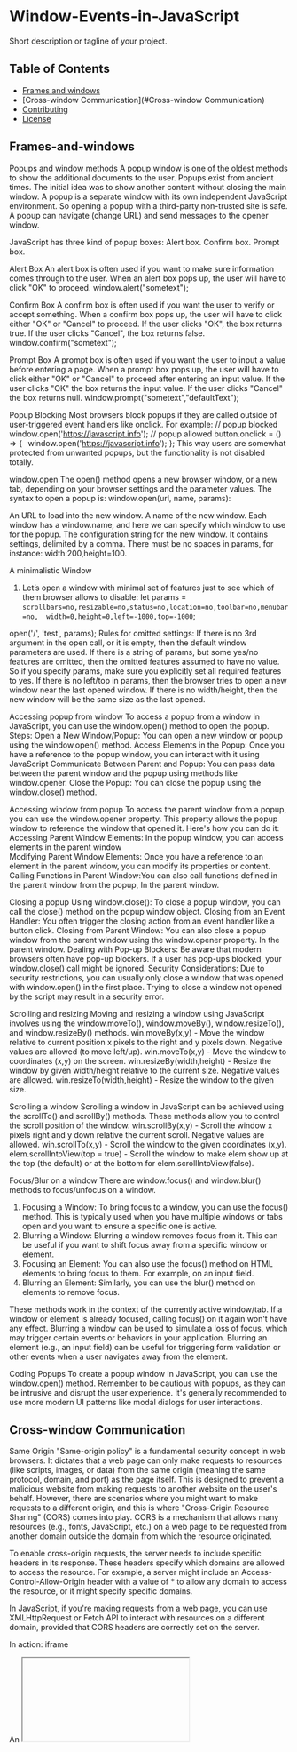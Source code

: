 # Window-Events-in-JavaScript

Short description or tagline of your project.

## Table of Contents

- [Frames and windows](#Frames-and-windows)
- [Cross-window Communication](#Cross-window Communication)
- [Contributing](#contributing)
- [License](#license)


## Frames-and-windows

Popups and window methods 
A popup window is one of the oldest methods to show the additional documents to the user. 
Popups exist from ancient times. The initial idea was to show another content without closing the main window. 
A popup is a separate window with its own independent JavaScript environment. So opening a popup with a third-party non-trusted site is safe. 
A popup can navigate (change URL) and send messages to the opener window. 

JavaScript has three kind of popup boxes: 
Alert box. 
Confirm box. 
Prompt box. 

Alert Box 
An alert box is often used if you want to make sure information comes through to the user. 
When an alert box pops up, the user will have to click "OK" to proceed. 
window.alert("sometext"); 

Confirm Box 
A confirm box is often used if you want the user to verify or accept something. 
When a confirm box pops up, the user will have to click either "OK" or "Cancel" to proceed. 
If the user clicks "OK", the box returns true. If the user clicks "Cancel", the box returns false. 
window.confirm("sometext"); 

Prompt Box 
A prompt box is often used if you want the user to input a value before entering a page. 
When a prompt box pops up, the user will have to click either "OK" or "Cancel" to proceed after entering an input value. 
If the user clicks "OK" the box returns the input value. If the user clicks "Cancel" the box returns null. 
window.prompt("sometext","defaultText"); 

Popup Blocking 
Most browsers block popups if they are called outside of user-triggered event handlers like onclick. 
For example: 
// popup blocked 
window.open('https://javascript.info'); 
// popup allowed 
button.onclick = () => { 
  window.open('https://javascript.info'); 
}; 
This way users are somewhat protected from unwanted popups, but the functionality is not disabled totally. 

window.open 
The open() method opens a new browser window, or a new tab, depending on your browser settings and the parameter values. 
The syntax to open a popup is: window.open(url, name, params): 

An URL to load into the new window. 
A name of the new window. Each window has a window.name, and here we can specify which window to use for the popup. 
The configuration string for the new window. It contains settings, delimited by a comma. There must be no spaces in params, for instance: width:200,height=100. 

A minimalistic Window 
1. Let’s open a window with minimal set of features just to see which of them browser allows to disable: 
let params = `scrollbars=no,resizable=no,status=no,location=no,toolbar=no,menubar=no, 
width=0,height=0,left=-1000,top=-1000`; 

open('/', 'test', params); 
Rules for omitted settings: 
If there is no 3rd argument in the open call, or it is empty, then the default window parameters are used. 
If there is a string of params, but some yes/no features are omitted, then the omitted features assumed to have no value. So if you specify params, make sure you explicitly set all required features to yes. 
If there is no left/top in params, then the browser tries to open a new window near the last opened window. 
If there is no width/height, then the new window will be the same size as the last opened. 

Accessing popup from window 
To access a popup from a window in JavaScript, you can use the window.open() method to open the popup. 
Steps: 
Open a New Window/Popup: You can open a new window or popup using the window.open() method. 
Access Elements in the Popup: Once you have a reference to the popup window, you can interact with it using JavaScript 
Communicate Between Parent and Popup: You can pass data between the parent window and the popup using methods like window.opener. 
Close the Popup: You can close the popup using the window.close() method. 

Accessing window from popup 
To access the parent window from a popup, you can use the window.opener property. This property allows the popup window to reference the window that opened it. Here's how you can do it: 
Accessing Parent Window Elements: In the popup window, you can access elements in the parent window  
Modifying Parent Window Elements: Once you have a reference to an element in the parent window, you can modify its properties or content. 
Calling Functions in Parent Window:You can also call functions defined in the parent window from the popup, In the parent window. 

Closing a popup 
Using window.close(): To close a popup window, you can call the close() method on the popup window object. 
Closing from an Event Handler: You often trigger the closing action from an event handler like a button click. 
Closing from Parent Window: You can also close a popup window from the parent window using the window.opener property. In the parent window. 
Dealing with Pop-up Blockers: Be aware that modern browsers often have pop-up blockers. If a user has pop-ups blocked, your window.close() call might be ignored. 
Security Considerations: Due to security restrictions, you can usually only close a window that was opened with window.open() in the first place. Trying to close a window not opened by the script may result in a security error. 

Scrolling and resizing 
Moving and resizing a window using JavaScript involves using the window.moveTo(), window.moveBy(), window.resizeTo(), and window.resizeBy() methods. 
win.moveBy(x,y) - Move the window relative to current position x pixels to the right and y pixels down. Negative values are allowed (to move left/up). 
win.moveTo(x,y) - Move the window to coordinates (x,y) on the screen. 
win.resizeBy(width,height) - Resize the window by given width/height relative to the current size. Negative values are allowed. 
win.resizeTo(width,height) - Resize the window to the given size. 

Scrolling a window 
Scrolling a window in JavaScript can be achieved using the scrollTo() and scrollBy() methods. These methods allow you to control the scroll position of the window. 
win.scrollBy(x,y) - Scroll the window x pixels right and y down relative the current scroll. Negative values are allowed. 
win.scrollTo(x,y) - Scroll the window to the given coordinates (x,y). 
elem.scrollIntoView(top = true) - Scroll the window to make elem show up at the top (the default) or at the bottom for elem.scrollIntoView(false). 

Focus/Blur on a window 
There are window.focus() and window.blur() methods to focus/unfocus on a window. 
1. Focusing a Window: 
To bring focus to a window, you can use the focus() method. This is typically used when you have multiple windows or tabs open and you want to ensure a specific one is active. 
2. Blurring a Window: 
Blurring a window removes focus from it. This can be useful if you want to shift focus away from a specific window or element. 
3. Focusing an Element: 
You can also use the focus() method on HTML elements to bring focus to them. For example, on an input field. 
4. Blurring an Element: 
Similarly, you can use the blur() method on elements to remove focus. 

These methods work in the context of the currently active window/tab. 
If a window or element is already focused, calling focus() on it again won't have any effect. 
Blurring a window can be used to simulate a loss of focus, which may trigger certain events or behaviors in your application. 
Blurring an element (e.g., an input field) can be useful for triggering form validation or other events when a user navigates away from the element. 

Coding Popups 
To create a popup window in JavaScript, you can use the window.open() method. 
Remember to be cautious with popups, as they can be intrusive and disrupt the user experience. It's generally recommended to use more modern UI patterns like modal dialogs for user interactions. 


## Cross-window Communication

Same Origin 
"Same-origin policy" is a fundamental security concept in web browsers. It dictates that a web page can only make requests to resources (like scripts, images, or data) from the same origin (meaning the same protocol, domain, and port) as the page itself. This is designed to prevent a malicious website from making requests to another website on the user's behalf. 
However, there are scenarios where you might want to make requests to a different origin, and this is where "Cross-Origin Resource Sharing" (CORS) comes into play. CORS is a mechanism that allows many resources (e.g., fonts, JavaScript, etc.) on a web page to be requested from another domain outside the domain from which the resource originated. 

To enable cross-origin requests, the server needs to include specific headers in its response. These headers specify which domains are allowed to access the resource. For example, a server might include an Access-Control-Allow-Origin header with a value of * to allow any domain to access the resource, or it might specify specific domains. 

In JavaScript, if you're making requests from a web page, you can use XMLHttpRequest or Fetch API to interact with resources on a different domain, provided that CORS headers are correctly set on the server. 

 

In action: iframe 

An <iframe> is an HTML element that allows you to embed one webpage (the "child" page) within another (the "parent" page). This is a powerful feature that enables you to display content from different sources on the same page. 

 

An <iframe> tag hosts a separate embedded window, with its own separate document and window objects. 

We can access them using properties: 

iframe.contentWindow to get the window inside the <iframe>. 

iframe.contentDocument to get the document inside the <iframe>, короткий аналог iframe.contentWindow.document. 

When we access something inside the embedded window, the browser checks if the iframe has the same origin. If that’s not so then the access is denied (writing to location is an exception, it’s still permitted). 

 

 

Windows on subdomains: document.domain 

document.domain is a property in JavaScript that allows scripts from different subdomains of the same domain to communicate with each other, bypassing the same-origin policy. This can be useful in scenarios where you have multiple subdomains and need to share data or interact with scripts across them. 

Setting document.domain: In order to enable communication between subdomains, you need to set document.domain to the same value on both the parent and child pages. 

Using document.domain for Communication: After setting document.domain to the same value on both pages, you can now access properties and methods from one frame or window to another, even if they are on different subdomains. 

Security Considerations: Be cautious when using document.domain. It can introduce security risks if not used carefully. Make sure you trust the content from different subdomains before enabling cross-subdomain communication. 

Limitations: Keep in mind that this approach only works if the pages are from the same top-level domain (e.g., example.com). It won't work if the pages are from completely different domains (e.g., example.com and otherdomain.com). 

 

 

Using iframes in web development can be powerful, but it's important to be aware of potential pitfalls and challenges. One common pitfall is the "Wrong Document" error, which occurs when you attempt to access or manipulate elements within an iframe that is still loading or when you reference the wrong document context. Here's a closer look at this pitfall and how to avoid it: 

Accessing Elements Too Soon: 

When you load a web page with an iframe, the content inside the iframe is loaded asynchronously. If you try to access elements inside the iframe too soon, before the iframe has finished loading, you may encounter a "Wrong Document" error. For example: 

javascriptCopy code 

// This can cause a "Wrong Document" error if the iframe is not fully loaded yet. const iframe = document.getElementById('myIframe'); const iframeDocument = iframe.contentDocument; // May be null if not loaded yet. const iframeElement = iframeDocument.getElementById('myElement');  

To avoid this, you should ensure that the iframe has fully loaded before trying to access its content. 

Waiting for the load Event: 

The most reliable way to avoid the "Wrong Document" error is to wait for the iframe's load event to fire before interacting with its content. This event indicates that the iframe has finished loading, and its document is accessible. Here's an example of how to do this: 

javascriptCopy code 

const iframe = document.getElementById('myIframe'); iframe.addEventListener('load', function() { const iframeDocument = iframe.contentDocument; const iframeElement = iframeDocument.getElementById('myElement'); // Now you can safely interact with the iframe content. });  

By waiting for the load event, you ensure that you're working with the correct document context. 

Cross-Origin Considerations: 

If the iframe contains content from a different origin, you may run into cross-origin security restrictions. In such cases, you'll need to ensure that the server hosting the iframe content includes the appropriate CORS headers to allow access from the parent page's domain. 

In summary, when working with iframes in JavaScript, it's crucial to wait for the load event to ensure that the iframe's content is fully loaded and accessible. Additionally, be aware of potential cross-origin issues if the iframe contains content from a different domain. 

 

 

Collection: window.frames 

An alternative way to get a window object for <iframe>– is to get it from the named collectionwindow.frames: 

By number: window.frames[0] – the window object for the first frame in the document. 

By name: window.frames.iframeName – the window object for the frame withname="iframeName". 

 

The window.frames property in JavaScript is an array-like object that represents all the frames (or iframes) contained within a window. It provides access to the individual frames using their numerical indices or their names. 

 

An iframe may have other iframes inside. The corresponding window objects form a hierarchy. 

Navigation links are: 

window.frames – the collection of “children” windows (for nested frames). 

window.parent – the reference to the “parent” (outer) window. 

window.top – the reference to the topmost parent window. 

 

Keep in mind that frames are a somewhat older and less commonly used feature in modern web development. Nowadays, iframes are more commonly used to embed content from one website into another. Iframes can be accessed in a similar way using window.frames. 

 

 

The “sandbox” iframe attribute 

The sandbox attribute is an HTML attribute that can be applied to an <iframe> element. It provides a way to restrict the behavior of the embedded content within the iframe, enhancing security and preventing potential malicious activities. 
When you use the sandbox attribute, you're essentially creating a "sandboxed" environment for the content within the iframe. This means that the content inside the iframe is subject to certain restrictions and cannot perform certain actions by default. 
The sandbox attribute allows for the exclusion of certain actions inside an <iframe> in order to prevent it from executing untrusted code. It “sandboxes” the iframe by treating it as coming from another origin and/or applying other limitations. 
There’s a “default set” of restrictions applied for <iframe sandbox src="...">. But it can be relaxed if we provide a space-separated list of restrictions that should not be applied as a value of the attribute, like this: <iframe sandbox="allow-forms allow-popups">. 

Here are some of the restrictions imposed by the sandbox attribute: 
No JavaScript Execution: JavaScript is disabled by default. You can re-enable it by including the allow-scripts attribute. 
No Form Submission: Form submission is disabled. You can re-enable it by including the allow-forms attribute. 
No Content Navigation: Links will not cause the iframe to navigate. You can re-enable it by including the allow-same-origin attribute. 
No Popups: The iframe cannot open new windows or pop-ups. You can re-enable it by including the allow-popups attribute. 
No Plugins or Media Autoplay: This is controlled by the allow-plugins and allow-autoplay attributes, respectively. 
No Access to Parent Document: The content in the iframe cannot access the properties or methods of the parent document. 
No Access to Cookies or Storage: The content in the iframe cannot access cookies or local storage. 
No Access to Sensors or Device APIs: This includes things like the camera, microphone, geolocation, etc. 

Here’s a list of limitations: 
allow-same-origin - By default "sandbox" forces the “different origin” policy for the iframe. In other words, it makes the browser to treat the iframe as coming from another origin, even if its src points to the same site. With all implied restrictions for scripts. This option removes that feature. 
allow-top-navigation - Allows the iframe to change parent.location. 
allow-forms - Allows to submit forms from iframe. 
allow-scripts - Allows to run scripts from the iframe. 
allow-popups - Allows to window.open popups from the iframe 

Cross Window Messaging 
Cross-window messaging is a technique in web development that allows scripts in one window or iframe to communicate with scripts in another window or iframe, even if they come from different origins (i.e., different domains, protocols, or ports). This enables seamless interaction between different components of a web application, facilitating tasks like sharing data, coordinating actions, or updating UI elements. 
The window.postMessage() method is the primary mechanism for achieving cross-window messaging. It allows scripts to send messages between windows or iframes securely. 

Key points to consider when using cross-window messaging: 
Security: Always specify the target origin in the postMessage call. This ensures that messages are only sent to the intended recipient. 
Origin Validation: In the receiving window, validate the event.origin property to ensure that messages are only accepted from trusted sources. 
Message Validation: Be cautious when processing received messages. Ensure that they are in the expected format before using them to prevent potential security issues. 
Window References: To send a message to a specific window, you need a reference to that window. This can be obtained via methods like window.open() or by accessing frames using window.frames. 
Cross-Domain Communication: Cross-window messaging allows communication between different domains, but both parties must explicitly allow it. The receiving window must set up an event listener for message events. 
Cross-window messaging is a powerful feature that enables advanced interactions in web applications, but it should be used carefully to prevent security vulnerabilities. Always validate and sanitize messages, and be mindful of potential cross-site scripting (XSS) attacks. 



## Contributing

Explain how others can contribute to your project. This could include information on how to report bugs, suggest features, or submit pull requests.
